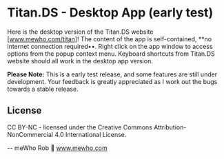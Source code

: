 # Titan.DS - Desktop App (early test)

Here is the desktop version of the Titan.DS website [www.mewho.com/titan]! The content of the app is self-contained, **no internet connection required••.
Right click on the app window to access options from the popup context menu.
Keyboard shortcuts from Titan.DS website should all work in the desktop app version.

**Please Note:** This is a early test release, and some features are still under development. Your feedback is greatly appreciated as I work out the bugs towards a stable release.


## License
CC BY-NC - licensed under the Creative Commons Attribution-NonCommercial 4.0 International License.


-- meWho Rob 🖖
www.mewho.com
